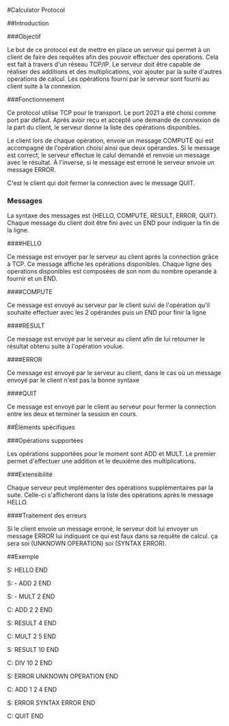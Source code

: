 #Calculator Protocol

##Introduction

###Objectif

Le but de ce protocol est de mettre en place un serveur qui permet à un client de faire des requêtes afin des pouvoir
effectuer des operations. Cela est fait à travers d'un réseau TCP/IP. Le serveur doit être capable de réaliser 
des additions et des multiplications, voir ajouter par la suite d'autres operations de calcul. Les opérations fourni 
par le serveur sont fourni au client suite à la connexion.

###Fonctionnement

Ce protocol utilise TCP pour le transport. Le port 2021 a été choisi comme port par défaut. Après avoir reçu et accepté 
une demande de connexion de la part du client, le serveur donne la liste des opérations disponibles.

Le client lors de chaque opération, envoie un message COMPUTE qui est accompagné de l'opération choisi ainsi que deux 
opérandes. Si le message est correct, le serveur effectue le calul demandé et renvoie un message avec le résultat. 
À l'inverse, si le message est erroné le serveur envoie un message ERROR.

C'est le client qui doit fermer la connection avec le message QUIT.

### Messages

La syntaxe des messages est {HELLO, COMPUTE, RESULT, ERROR, QUIT}. Chaque message du client doit être fini avec un END 
pour indiquer la fin de la ligne.

####HELLO

Ce message est envoyer par le serveur au client après la connection grâce à TCP. Ce message affiche les opérations 
disponibles. Chaque ligne des operations disponibles est composées de son nom du nombre operande à fournir et un END.

####COMPUTE

Ce message est envoyé au serveur par le client suivi de l'opération qu'il souhaite effectuer avec les 2 opérandes puis 
un END pour finir la ligne

####RESULT

Ce message est envoyé par le serveur au client afin de lui retourner le résultat obtenu suite à l'opération voulue.

####ERROR

Ce message est envoyé par le serveur au client, dans le cas où un message envoyé par le client n'est pas la bonne syntaxe


####QUIT

Ce message est envoyé par le client au serveur pour fermer la connection entre les deux et terminer la session en cours.

##Éléments spécifiques

###Opérations supportées

Les opérations supportées pour le moment sont ADD et MULT. Le premier permet d'effectuer une addition et le deuxième 
des multiplications.

###Extensibilité

Chaque serveur peut implémenter des opérations supplémentaires  par la suite. Celle-ci s'afficheront dans la liste des 
opérations après le message HELLO.

####Traitement des erreurs

Si le client envoie un message erroné, le serveur doit lui envoyer un message ERROR lui indiquant ce qui est faux dans 
sa requête de calcul. ça sera soi (UNKNOWN OPERATION) soi (SYNTAX ERROR).

##Exemple

S: HELLO END

S: - ADD 2 END

S: - MULT 2 END

C: ADD 2 2 END

S: RESULT 4 END

C: MULT 2 5 END

S: RESULT 10 END

C: DIV 10 2 END

S: ERROR UNKNOWN OPERATION END

C: ADD 1 2 4 END

S: ERROR SYNTAX ERROR END

C: QUIT END
